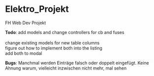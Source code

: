 # Elektro_Projekt
FH Web Dev Projekt


<strong>Todo</strong>:  add models and change controllers for cb and fuses<br>  
                        change existing models for new table columns<br>
                        figure out how to implement both into the listing<br>
                        add both to modal


<strong>Bugs</strong>:  Manchmal werden Einträge falsch oder doppelt eingefügt.
                        Keine Ahnung warum, vielleicht inzwischen nicht mehr, mal sehen<br>
